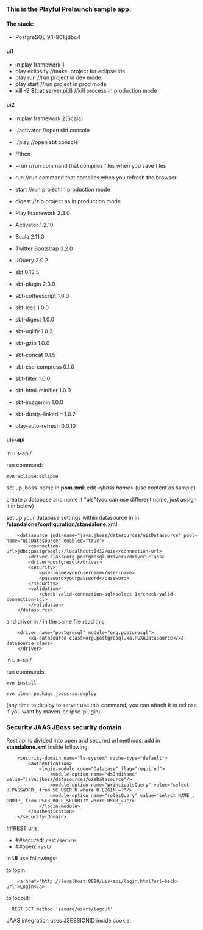 ### This is the Playful Prelaunch sample app.

#### The stack:
- PostgreSQL 9.1-901.jdbc4

#### ui1
- in play framework 1
- play eclipsify //make .project for eclipse ide
- play run //run project in dev mode
- play start //run project in prod mode
- kill -9 $(cat server.pid) //kill process in production mode

#### ui2
- in play framework 2(Scala)
- ./activator //open sbt console
- ./play //open sbt console
- //then
- ~run //run command that compiles files when you save files
- run //run command that compiles when you refresh the browser
- start //run project in production mode
- digest //zip project as in production mode

- Play Framework 2.3.0
- Activator 1.2.10
- Scala 2.11.0
- Twitter Bootstrap 3.2.0
- JQuery 2.0.2
- sbt 0.13.5
- sbt-plugin 2.3.0
- sbt-coffeescript 1.0.0
- sbt-less 1.0.0
- sbt-digest 1.0.0
- sbt-uglify 1.0.3
- sbt-gzip 1.0.0
- sbt-concat 0.1.5
- sbt-css-compress 0.1.0
- sbt-filter 1.0.0
- sbt-html-minifier 1.0.0
- sbt-imagemin 1.0.0
- sbt-dustjs-linkedin 1.0.2
- play-auto-refresh 0.0.10


#### uis-api
in uis-api/

run command:

 `mvn eclipse:eclipse`

set up jboss-home in __pom.xml__:
edit _<jboss.home>_
(use content as sample)

create a database and name it "uis"(you can use different name, just assign it in _<connection-url>_ below)

set up your database settings within datasource in _<datasources>_ in ___<JBOSS-HOME>_/standalone/configuration/standalone.xml__
~~~~
    <datasource jndi-name="java:jboss/datasources/uisDatasource" pool-name="uisDatasource" enabled="true">
        <connection-url>jdbc:postgresql://localhost:5432/uis</connection-url>
        <driver-class>org.postgresql.Driver</driver-class>
        <driver>postgresql</driver>
        <security>
            <user-name>yourusername</user-name>
            <password>yourpassword</password>
        </security>
        <validation>
            <check-valid-connection-sql>select 1</check-valid-connection-sql>
        </validation>
    </datasource>
~~~~


and driver in _<datasources>/<drivers>_ in the same file read [ this ](https://developer.jboss.org/blogs/amartin-blog/2012/02/08/how-to-set-up-a-postgresql-jdbc-driver-on-jboss-7)

~~~~
    <driver name="postgresql" module="org.postgresql">
        <xa-datasource-class>org.postgresql.xa.PGXADataSource</xa-datasource-class>
    </driver>
~~~~

in uis-api/

run commands:

`mvn install`

`mvn clean package jboss-as:deploy`

(any time to deploy to server use this command, you can attach it to eclipse if you want by maven-eclipse-plugin)

### Security JAAS JBoss security domain
Rest api is divided into open and secured url methods:
add in __standalone.xml__ inside _<security-domains>_ following:
~~~~
    <security-domain name="ls-system" cache-type="default">
        <authentication>
            <login-module code="Database" flag="required">
                <module-option name="dsJndiName" value="java:jboss/datasources/uisDatasource"/>
                <module-option name="principalsQuery" value="select U.PASSWORD_ from SC_USER U where U.LOGIN_=?"/>
                <module-option name="rolesQuery" value="select NAME_, GROUP_ from USER_ROLE_SECURITY where USER_=?"/>
            </login-module>
        </authentication>
    </security-domain>
~~~~

##REST urls:
 - ##secured: `rest/secure`
 - ##open: `rest/`

in __UI__ use followings:
 
 to login:
~~~~
    <a href='http://localhost:8080/uis-api/login.html?url=back-url'>Login</a>
~~~~

 to logout:
~~~~
  REST GET method 'secure/users/logout'
~~~~

JAAS integration uses JSESSIONID inside cookie.

